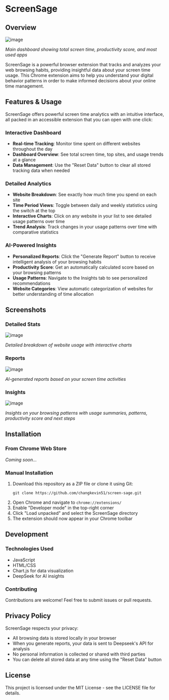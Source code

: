 # ScreenSage

## Overview
![image](https://github.com/user-attachments/assets/3cb7d03d-69b1-4c8f-b381-5214071d8e5d)

*Main dashboard showing total screen time, productivity score, and most used apps*

ScreenSage is a powerful browser extension that tracks and analyzes your web browsing habits, providing insightful data about your screen time usage. This Chrome extension aims to help you understand your digital behavior patterns in order to make informed decisions about your online time management.

## Features & Usage

ScreenSage offers powerful screen time analytics with an intuitive interface, all packed in an accessible extension that you can open with one click:

### Interactive Dashboard
- **Real-time Tracking**: Monitor time spent on different websites throughout the day
- **Dashboard Overview**: See total screen time, top sites, and usage trends at a glance
- **Data Management**: Use the "Reset Data" button to clear all stored tracking data when needed

### Detailed Analytics
- **Website Breakdown**: See exactly how much time you spend on each site
- **Time Period Views**: Toggle between daily and weekly statistics using the switch at the top
- **Interactive Charts**: Click on any website in your list to see detailed usage patterns over time
- **Trend Analysis**: Track changes in your usage patterns over time with comparative statistics

### AI-Powered Insights
- **Personalized Reports**: Click the "Generate Report" button to receive intelligent analysis of your browsing habits
- **Productivity Score**: Get an automatically calculated score based on your browsing patterns
- **Usage Patterns**: Navigate to the Insights tab to see personalized recommendations
- **Website Categories**: View automatic categorization of websites for better understanding of time allocation

## Screenshots

### Detailed Stats
![image](https://github.com/user-attachments/assets/4fd113ab-03ab-4679-a6a4-1ed7e0fd2889)

*Detailed breakdown of website usage with interactive charts*

### Reports
![image](https://github.com/user-attachments/assets/8acbe126-c71e-405c-81b9-e76ea95a0c21)

*AI-generated reports based on your screen time activities*

### Insights
![image](https://github.com/user-attachments/assets/f65683af-83fc-4e86-a7ae-c407f8151458)


*Insights on your browsing patterns with usage summaries, patterns, productivity score and next steps*

## Installation

### From Chrome Web Store

*Coming soon...*

### Manual Installation
1. Download this repository as a ZIP file or clone it using Git:
   ```
   git clone https://github.com/changkevin51/screen-sage.git
   ```
2. Open Chrome and navigate to `chrome://extensions/`
3. Enable "Developer mode" in the top-right corner
4. Click "Load unpacked" and select the ScreenSage directory
5. The extension should now appear in your Chrome toolbar


## Development

### Technologies Used
- JavaScript
- HTML/CSS
- Chart.js for data visualization
- DeepSeek for AI insights


### Contributing
Contributions are welcome! Feel free to submit issues or pull requests.

## Privacy Policy

ScreenSage respects your privacy:
- All browsing data is stored locally in your browser
- When you generate reports, your data is sent to Deepseek's API for analysis
- No personal information is collected or shared with third parties
- You can delete all stored data at any time using the "Reset Data" button

## License

This project is licensed under the MIT License - see the LICENSE file for details.


